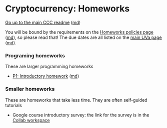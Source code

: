 Cryptocurrency: Homeworks
=========================

[Go up to the main CCC readme](../readme.html) ([md](../readme.md))

You will be bound by the requirements on the [Homeworks policies page](../uva/hw-policies.html) ([md](../uva/hw-policies.md)), so please read that!  The due dates are all listed on the [main UVa page](../uva/index.html) ([md](../uva/index.md)).


### Programing homeworks

These are larger programming homeworks

- [P1: Introductory homework](intro/index.html) ([md](intro/index.md))


### Smaller homeworks

These are homeworks that take less time.  They are often self-guided tutorials

- Google course introductory survey: the link for the survey is in the [Collab workspace](https://collab.its.virginia.edu/portal/directtool/7c8e4ae8-4bb5-4d1f-9fd6-9d9323721551/)
